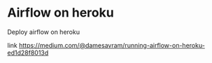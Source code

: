 # Airflow on heroku

Deploy airflow on heroku

link
https://medium.com/@damesavram/running-airflow-on-heroku-ed1d28f8013d
